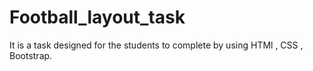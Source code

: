 # Football_layout_task
It is a task designed for the students to complete by using HTMl , CSS , Bootstrap.
